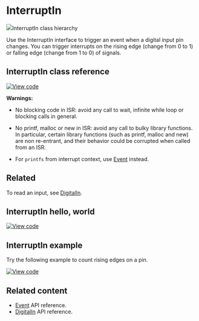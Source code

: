 # InterruptIn

<span class="images">![](https://os.mbed.com/docs/mbed-os/v6.4/mbed-os-api-doxy/classmbed_1_1_interrupt_in.png)<span>InterruptIn class hierarchy</span></span>

Use the InterruptIn interface to trigger an event when a digital input pin changes. You can trigger interrupts on the rising edge (change from 0 to 1) or falling edge (change from 1 to 0) of signals.

## InterruptIn class reference

[![View code](https://www.mbed.com/embed/?type=library)](https://os.mbed.com/docs/mbed-os/v6.4/mbed-os-api-doxy/classmbed_1_1_interrupt_in.html)

**Warnings:**

* No blocking code in ISR: avoid any call to wait, infinite while loop or blocking calls in general.

* No printf, malloc or new in ISR: avoid any call to bulky library functions. In particular, certain library functions (such as printf, malloc and new) are non re-entrant, and their behavior could be corrupted when called from an ISR.

* For `printfs` from interrupt context, use [Event](event.html) instead.

## Related

To read an input, see [DigitalIn](digitalin.html).

## InterruptIn hello, world

[![View code](https://www.mbed.com/embed/?url=https://github.com/ARMmbed/mbed-os-snippet-InterruptIn_ex_2/tree/v6.4)](https://github.com/ARMmbed/mbed-os-snippet-InterruptIn_ex_2/blob/v6.4/main.cpp)

## InterruptIn example

Try the following example to count rising edges on a pin.

[![View code](https://www.mbed.com/embed/?url=https://github.com/ARMmbed/mbed-os-snippet-InterruptIn_ex_1/tree/v6.4)](https://github.com/ARMmbed/mbed-os-snippet-InterruptIn_ex_1/blob/v6.4/main.cpp)

## Related content

- [Event](event.html) API reference.
- [DigitalIn](digitalin.html) API reference.
